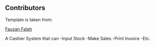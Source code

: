 
## Contributors
Template is taken from:

<a href="https://fauzan.codekop.com/"> Fauzan Falah</a>

A Cashier System that can
-Input Stock
-Make Sales
-Print Invoice
-Etc.


